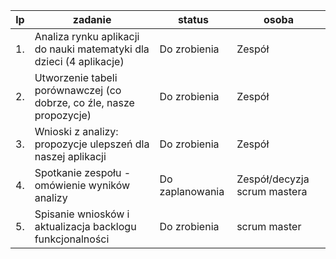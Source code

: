 | lp  | zadanie                                                              | status           | osoba                        |
| --- | -------------------------------------------------------------------- | ---------------- | ---------------------------- |
| 1.  | Analiza rynku aplikacji do nauki matematyki dla dzieci (4 aplikacje) | Do zrobienia     | Zespół                       |
| 2.  | Utworzenie tabeli porównawczej (co dobrze, co źle, nasze propozycje) | Do zrobienia     | Zespół                       |
| 3.  | Wnioski z analizy: propozycje ulepszeń dla naszej aplikacji          | Do zrobienia     | Zespół                       |
| 4.  | Spotkanie zespołu - omówienie wyników analizy                        | Do  zaplanowania | Zespół/decyzja scrum mastera |
| 5.  | Spisanie wniosków i aktualizacja backlogu funkcjonalności            | Do zrobienia     | scrum master                 |
